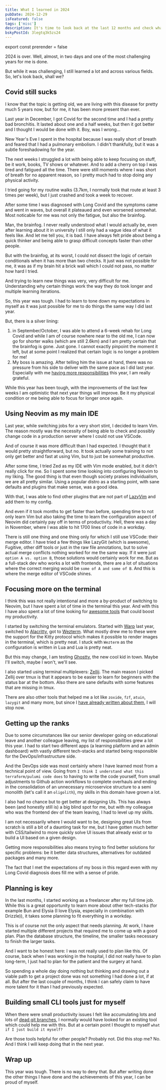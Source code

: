 ```yaml
---
title: What I learned in 2024
pubDate: 2024-12-29
isFeatured: false
tags: ['misc']
description: It's time to look back at the last 12 months and check what I have learned
bskyPostId: 3legtq3k5zs24
---
```


export const prerender = false

2024 is over. Well, almost, in two days and one of the most challenging years for me is done.

But while it was challenging, I still learned a lot and across various fields. So, let's look back, shall we?

## Covid still sucks

I know that the topic is getting old, we are living with this disease for pretty much 5 years now, but for me, it has been more present than ever.

Last year in December, I got Covid for the second time and I had a pretty bad bronchitis. It lasted about one and a half weeks, but then it got better and I thought I would be done with it. Boy, was I wrong...

New Year's Eve I spent in the hospital because I was really short of breath and feared that I had a pulmonary embolism. I didn't thankfully, but it was a subtle foreshadowing for the year.

The next weeks I struggled a lot with being able to keep focusing on stuff, be it work, books, TV shows or whatever. And to add a cherry on top I was tired and fatigued all the time. There were still moments where I was short of breath for no apparent reason, so I pretty much had to stop doing any physical activity.

I tried going for my routine walks (3.7km, I normally took that route at least 3 times per week), but I just crashed and took a week to recover.

After some time I was diagnosed with Long Covid and the symptoms came and went in waves, but overall it plateaued and even worsened somewhat. Most noticable for me was not only the fatigue, but also the brainfog.

Man, the brainfog. I never really understood what I would actually be, even after learning about it in university I still only had a vague idea of what it feels like. And let me tell you, it is bad. I have always felt pride about being a quick thinker and being able to grasp difficult concepts faster than other people.

But with the brainfog, at its worst, I could not dissect the logic of certain conditionals when it has more than two checks. It just was not possible for me, it was as if my brain hit a brick wall which I could not pass, no matter how hard I tried.

And trying to learn new things was very, very difficult for me. Understanding why certain things work the way they do took longer and multiple learning iterations.

So, this year was tough. I had to learn to tone down my expectations in myself as it was just possible for me to do things the same way I did last year.

But, there is a silver lining:

1. in September/October, I was able to attend a 6-week rehab for Long Covid and while I am of course nowhere near to the old me, I can now go for shorter walks (which are still 2.6km) and I am pretty certain that the brainfog is gone. Just gone. I cannot exactly pinpoint the moment it left, but at some point I realized that certain logic is no longer a problem for me!
2. My boss is amazing. After telling him the issue at hand, there was no pressure from his side to deliver with the same pace as I did last year. Especially with me [having more responsibilities](#getting-up-the-ranks) this year, I am really grateful.

While this year has been tough, with the improvements of the last few weeks I am optimistic that next year things will improve. Be it my physical condition or me being able to focus for longer once again.

## Using Neovim as my main IDE

Last year, while switching jobs for a very short stint, I decided to learn Vim. The reason mostly was the necessity of being able to check and possibly change code in a production server where I could not use VSCode.

And of course it was more difficult than I had expected. I thought that it would pretty straightforward, but no. It took actually some training to not only get better and fast at using Vim, but to just be somewhat productive.

After some time, I tried Zed as my IDE with Vim mode enabled, but it didn't really click for me. So I spent some time looking into configuring Neovim to my liking. The good thing is that even though society praises individualism, we are all pretty similar. Using a popular distro as a starting point, with sane defaults and plugins that make sense, was a good idea.

With that, I was able to find other plugins that are not part of [LazyVim](https://lazyvim.org) and add them to my config.

And even if it took months to get faster than before, spending time to not only learn Vim but also taking the time to learn the configuration aspect of Neovim did certainly pay off in terms of productivity. Hell, there was a day in November, where I was able to hit 1700 lines of code in a workday.

There is still one thing and one thing only for which I still use VSCode: their merge editor. I have tried a few things like LazyGit (which is awesome), Fugitive, other diff tools or just in the raw file annotations, but to solve actual merge conflicts nothing worked for me the same way. If it were just `option A vs. option B`, those solutions would certainly work for me. But as a full-stack dev who works a lot with frontends, there are a lot of situations where the correct merging would be `some of A and some of B`. And this is where the merge editor of VSCode shines.

## Focusing more on the terminal

I think this was not really intentional and more a by-product of switching to Neovim, but I have spent a lot of time in the terminal this year. And with this I have also spent a lot of time looking for [awesome tools](/posts/til-28) that could boost my productivity.

I started by switching the terminal emulators. Started with [Warp](https://warp.dev) last year, switched to [Alacritty](https://alacritty.org), got to [Wezterm](https://wezfurlong.org/wezterm/index.html). What mostly drew me to these were the support for the Kitty protocol which makes it possible to render images in the terminal, which is pretty neat. I stuck with `Wezterm` as the configuration is written in Lua and Lua is pretty neat.

But this may change, I am testing [Ghostty](https://ghostty.org), the new cool kid in town. Maybe I'll switch, maybe I won't, we'll see.

I also started using terminal multiplexers: [Zellij](https://zellij.dev). The main reason I picked Zellij over tmux is that it appears to be easier to learn for beginners with the status bar at the bottom. Also there are sane defaults with some features that are missing in tmux.

There are also other tools that helped me a lot like `zoxide`, `fzf`, `atuin`, `lazygit` and many more, but since I [have already written about them](/posts/til-28), I will stop now.

## Getting up the ranks

Due to some circumstances like our senior developer going on educational leave and another colleague leaving, my list of responsibilities grew a lot this year. I had to start two different apps (a learning platform and an admin dashboard) with vastly different tech-stacks and started being responsible for the DevOps/infrastructure side.

And the DevOps side was most certainly where I have learned most from a technical point of view. Going from `I think I understand what this terraform/pulumi code does` to having to write the code yourself, from small adjustments to Github action workflows to complete overhauls and ending in the consolidation of an unnecessary microservice structure to a semi monolith (let's call it an `oligolith`), my skills in this domain have grown a lot.

I also had no chance but to get better at designing UIs. This has always been (and honestly still is) a big blind spot for me, but with my colleague who was the frontend dev of the team leaving, I had to level up my skills.

I am not necessarily where I would want to be, designing great UIs from scratch is still a bit of a daunting task for me, but I have gotten much better with CSS/tailwind to more quickly solve UI issues that already exist or to build a UI based on a given design.

Getting more responsibilities also means trying to find better solutions for specific problems: be it better data structures, alternatives for outdated packages and many more.

The fact that I met the expectations of my boss in this regard even with my Long Covid diagnosis does fill me with a sense of pride.

## Planning is key

In the last months, I started working as a freelancer after my full time job. While this is a great opportunity to learn more about other tech-stacks (for example Bun and Elysia (I love Elysia, especially in combination with Drizzle)), it takes some planning to fit everything in a workday.

This is of course not the only aspect that needs planning. At work, I have started multiple different projects that required me to come up with a good plan. Plan the database structure, the timeline, the smaller tasks necessary to finish the larger tasks.

And I want to be honest here: I was not really used to plan like this. Of course, back when I was working in the hospital, I did not really have to plan long-term, I just had to plan for the patient and the surgery at hand.

So spending a whole day doing nothing but thinking and drawing out a viable path to get a project done was not something I had done a lot, if at all. But after the last couple of months, I think I can safely claim to have more talent for it than I had previously expected.

## Building small CLI tools just for myself

When there were small productivity issues I felt like accumulating lots and lots of [dead git branches](/posts/til-32), I normally would have looked for an existing tool which could help me with this. But at a certain point I thought to myself `what if I just build it myself?`

Are those tools helpful for other people? Probably not. Did this stop me? No. And I think I will keep doing that in the next year.

## Wrap up

This year was tough. There is no way to deny that. But after writing done the other things I have done and the achievements of this year, I can be proud of myself.
